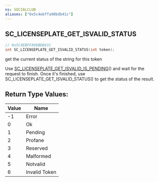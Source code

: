 ```yaml
---
ns: SOCIALCLUB
aliases: ["0x5c4ebffa98bdb41c"]
---
```

## SC_LICENSEPLATE_GET_ISVALID_STATUS

```c
// 0x5C4EBFFA98BDB41C
int SC_LICENSEPLATE_GET_ISVALID_STATUS(int token);
```

get the current status of the string for this token

Use [SC_LICENSEPLATE_GET_ISVALID_IS_PENDING](#_0xD302E99EDF0449CF)() and wait for the request to finish. Once it's finished, use SC_LICENSEPLATE_GET_ISVALID_STATUS() to get the status of the result.

## Return Type Values:
| Value | Name |
| --- | --- |
| -1 | Error |
| 0 | Ok |
| 1 | Pending |
| 2 | Profane |
| 3 | Reserved |
| 4 | Malformed |
| 5 | Notvalid |
| 6 | Invalid Token |

